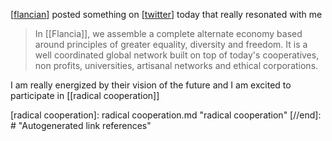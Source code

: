 [[flancian]] posted something on [[twitter]] today that really resonated with me

>In \[\[Flancia\]\], we assemble a complete alternate economy based around principles of greater equality, diversity and freedom. It is a well coordinated global network built on top of today's cooperatives, non profits, universities, artisanal networks and ethical corporations.

I am really energized by their vision of the future and I am excited to participate in [[radical cooperation]]

[//begin]: # "Autogenerated link references for markdown compatibility"
[flancian]: flancian.md "flancian"
[twitter]: twitter.md "twitter"
[radical cooperation]: radical cooperation.md "radical cooperation"
[//end]: # "Autogenerated link references"

